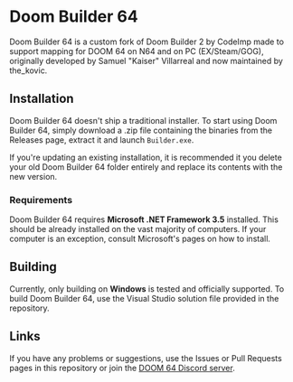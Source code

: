 # Doom Builder 64
Doom Builder 64 is a custom fork of Doom Builder 2 by CodeImp made to support mapping for DOOM 64 on N64 and on PC (EX/Steam/GOG), originally developed by Samuel "Kaiser" Villarreal and now maintained by the_kovic. 

## Installation
Doom Builder 64 doesn't ship a traditional installer. To start using Doom Builder 64, simply download a .zip file containing the binaries from the Releases page, extract it and launch `Builder.exe`.

If you're updating an existing installation, it is recommended it you delete your old Doom Builder 64 folder entirely and replace its contents with the new version.
### Requirements
Doom Builder 64 requires **Microsoft .NET Framework 3.5** installed. This should be already installed on the vast majority of computers. If your computer is an exception, consult Microsoft's pages on how to install.

## Building
Currently, only building on **Windows** is tested and officially supported. To build Doom Builder 64, use the Visual Studio solution file provided in the repository.

## Links
If you have any problems or suggestions, use the Issues or Pull Requests pages in this repository or join the [DOOM 64 Discord server](https://discord.gg/Ktxz8nz).
